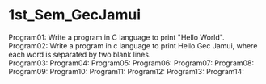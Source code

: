 # 1st_Sem_GecJamui
Program01: Write a program in C language to print "Hello World".<br>
Program02: Write a program in c language to print Hello Gec Jamui, where each word is separated by two blank lines.<br>
Program03: 
Program04: 
Program05: 
Program06: 
Program07: 
Program08: 
Program09: 
Program10: 
Program11: 
Program12: 
Program13: 
Program14: 
